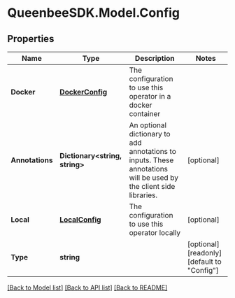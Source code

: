 
# QueenbeeSDK.Model.Config

## Properties

Name | Type | Description | Notes
------------ | ------------- | ------------- | -------------
**Docker** | [**DockerConfig**](DockerConfig.md) | The configuration to use this operator in a docker container | 
**Annotations** | **Dictionary&lt;string, string&gt;** | An optional dictionary to add annotations to inputs. These annotations will be used by the client side libraries. | [optional] 
**Local** | [**LocalConfig**](LocalConfig.md) | The configuration to use this operator locally | [optional] 
**Type** | **string** |  | [optional] [readonly] [default to "Config"]

[[Back to Model list]](../README.md#documentation-for-models)
[[Back to API list]](../README.md#documentation-for-api-endpoints)
[[Back to README]](../README.md)

